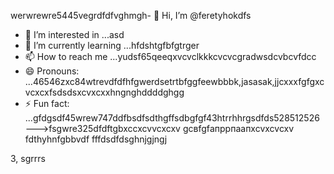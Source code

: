 werwrewre5445vegrdfdfvghmgh- 👋 Hi, I’m @feretyhokdfs
- 👀 I’m interested in ...asd
- 🌱 I’m currently learning ...hfdshtgfbfgtrger
- 📫 How to reach me ...yudsf65qeeqxvcvclkkkcvcvcgradwsdcvbcvfdcc
- 😄 Pronouns: ...46546zxc84wtrevdfdfhfgwerdsetrtbfggfeewbbbk,jasasak,jjcxxxfgfgxcvcxcxfsdsdsxcvxcxxhngnghddddghgg
- ⚡ Fun fact: ...gfdgsdf45wrew747ddfbsdfsdthgffsdbgfgf43htrrhhrgsdfds528512526
--->fsgwre325dfdftgbxccxcvvcxcxv
gcвfgfапррпаапxcvxcvcxv
fdthyhnfgbbvdf
fffdsdfdsghnjgjngj

3,
sgrrrs
